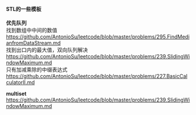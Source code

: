 #### **STL的一些模板**

**优先队列**  
找到数组中中间的数值  
https://github.com/AntonioSu/leetcode/blob/master/problems/295.FindMedianfromDataStream.md   
找到出口内的最大值，双向队列解决  
https://github.com/AntonioSu/leetcode/blob/master/problems/239.SlidingWindowMaximum.md  
只有加减乘除的中缀表达式
https://github.com/AntonioSu/leetcode/blob/master/problems/227.BasicCalculatorII.md
 
**multiset**  
https://github.com/AntonioSu/leetcode/blob/master/problems/239.SlidingWindowMaximum.md  